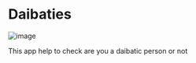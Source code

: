 # Daibaties

![image](https://user-images.githubusercontent.com/75209200/211184552-001f4322-6bce-4562-8f8b-fc1d7a0a4028.png)

This app help to check are you a daibatic person or not
